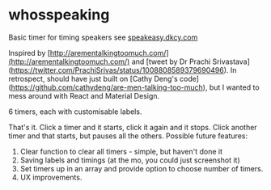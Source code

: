 # whosspeaking
Basic timer for timing speakers see [speakeasy.dkcy.com](http://speakeasy.dkcy.com)

Inspired by [http://arementalkingtoomuch.com/](http://arementalkingtoomuch.com/) and [tweet by Dr Prachi Srivastava] (https://twitter.com/PrachiSrivas/status/1008808589379690496). In retrospect, should have just built on [Cathy Deng's code] (https://github.com/cathydeng/are-men-talking-too-much), but I wanted to mess around with React and Material Design.

6 timers, each with customisable labels.

That's it. Click a timer and it starts, click it again and it stops. Click another timer and that starts, but pauses all the others.
Possible future features:
1) Clear function to clear all timers - simple, but haven't done it
2) Saving labels and timings (at the mo, you could just screenshot it)
3) Set timers up in an array and provide option to choose number of timers.
4) UX improvements.
